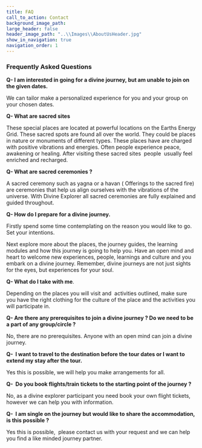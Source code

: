 ```yaml
---
title: FAQ
call_to_action: Contact
background_image_path: 
large_header: false
header_image_path: "..\\Images\\AboutUsHeader.jpg"
show_in_navigation: true
navigation_order: 1
---
```


<h3 class="pageHeader"><b>Frequently Asked Questions</b></h3>

<p><b>Q- I am interested in going for a divine journey, but am unable to join on the given dates.</b></p>
<p>We can tailor make a personalized experience for you and your group on your chosen dates.</p>
<p><b>Q- What are sacred sites</b></p>
<p>These special places are located at powerful locations on the Earths Energy Grid. These sacred spots are found all over the world. They could be places in nature or monuments of different types. These places have are charged with positive vibrations and energies. Often people experience peace, awakening or healing. After visiting these sacred sites  people  usually feel enriched and recharged.</p>
<p><b>Q- What are sacred ceremonies ?</b></p>
<p>A sacred ceremony such as yagna or a havan ( Offerings to the sacred fire) are ceremonies that help us align ourselves with the vibrations of the universe. With Divine Explorer all sacred ceremonies are fully explained and guided throughout.</p>
<p><b>Q- How do I prepare for a divine journey.</b></p>
<p>Firstly spend some time contemplating on the reason you would like to go. Set your intentions.</p>
<p>Next explore more about the places, the journey guides, the learning modules and how this journey is going to help you. Have an open mind and heart to welcome new experiences, people, learnings and culture and you embark on a divine journey. Remember, divine journeys are not just sights for the eyes, but experiences for your soul.</p>
<p><b>Q- What do I take with me</b>.</p>
<p>Depending on the places you will visit and  activities outlined, make sure you have the right clothing for the culture of the place and the activities you will participate in.</p>
<p><b>Q- Are there any prerequisites to join a divine journey ? Do we need to be a part of any group/circle ?</b></p>
<p>No, there are no prerequisites. Anyone with an open mind can join a divine journey.</p>
<p><b>Q-  I want to travel to the destination before the tour dates or I want to extend my stay after the tour.</b></p>
<p>Yes this is possible, we will help you make arrangements for all.</p>
<p><b>Q-  Do you book flights/train tickets to the starting point of the journey ?</b></p>
<p>No, as a divine explorer participant you need book your own flight tickets, however we can help you with information.</p>
<p><b>Q-  I am single on the journey but would like to share the accommodation, is this possible ?</b></p>
<p>Yes this is possible,  please contact us with your request and we can help you find a like minded journey partner.</p>
